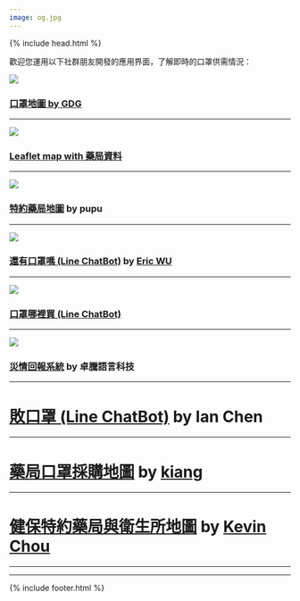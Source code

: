 ```yaml
---
image: og.jpg
---
```

{% include head.html %}

歡迎您運用以下社群朋友開發的應用界面，了解即時的口罩供需情況：

<a href="https://mask.goodideas-studio.com/"><img max-height="500px" max-width="500px" src="https://g0vhackmd.blob.core.windows.net/g0v-hackmd-images/upload_75d80589edb4e4c8fc0c5a0cfe402f5e"></a>
### <a href="https://mask.goodideas-studio.com/">口罩地圖 by GDG</a>

---

<a href="https://kuro.tw/mask-map/"><img max-height="500px" max-width="500px" src="https://g0vhackmd.blob.core.windows.net/g0v-hackmd-images/upload_74a89e4c15b95209aee65e89cb7496d7"></a>
### <a href="https://kuro.tw/mask-map/">Leaflet map with 藥局資料</a>

---

<a href="https://taiwan-health-insurance-contracted-pharmacy.pu.idv.tw/"><img max-height="500px" max-width="500px" src="https://g0vhackmd.blob.core.windows.net/g0v-hackmd-images/upload_ed8e30acd6850fb24b8bf7134f3712f2"></a>
### <a href="https://taiwan-health-insurance-contracted-pharmacy.pu.idv.tw/">特約藥局地圖</a> by pupu

---

<a href="https://line.me/ti/p/@592zrdyn"><img max-height="500px" max-width="500px" src="https://g0vhackmd.blob.core.windows.net/g0v-hackmd-images/upload_3a9daa5e96d7ffcb221bdf1e07c05642"></a>
### <a href="https://line.me/ti/p/@592zrdyn">還有口罩嗎 (Line ChatBot)</a> by <a href="http://ericwu.asia" target="_blank">Eric WU</a>

---

<a href="https://line.naver.jp/ti/p/@960iorjj"><img max-height="500px" max-width="500px" src="https://i.imgur.com/7nlL0nj.jpg"></a>
### <a href="https://line.naver.jp/ti/p/@960iorjj">口罩哪裡買 (Line ChatBot)</a>

---

<a href="https://wewatch.city/"><img max-height="500px" max-width="500px" src="https://g0vhackmd.blob.core.windows.net/g0v-hackmd-images/upload_21e8f1d2138616cd6404748576401126"></a>
### <a href="https://wewatch.city/">災情回報系統</a> by 卓騰語言科技

---

# <a href="https://line.me/ti/p/@054ehalj">敗口罩 (Line ChatBot)</a> by Ian Chen

---

# <a href="https://kiang.github.io/pharmacies/">藥局口罩採購地圖</a> by <a href="https://kiang.github.io/" target="_blank">kiang</a>

---

# <a href="https://maskcount.herokuapp.com/maps/">健保特約藥局與衛生所地圖</a> by <a href='https://github.com/KevinCayenne'>Kevin Chou</a>

---
---

{% include footer.html %}
